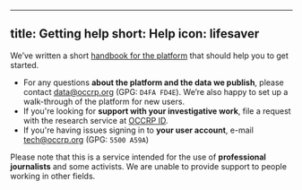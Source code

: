 <!--
SPDX-FileCopyrightText: 2014 2014 Emma Prest, <emma@occrp.org> et al.

SPDX-License-Identifier: MIT
-->

---
title: Getting help
short: Help
icon: lifesaver
---

We’ve written a short [handbook for the platform](https://docs.alephdata.org/guide/getting-started) that should help you to get started.

* For any questions **about the platform and the data we publish**, please contact [data@occrp.org](mailto:data@occrp.org) (GPG: `D4FA FD4E`).  We’re also happy to set up a walk-through of the platform for new users.
* If you're looking for **support with your investigative work**, file a request with the research service at [OCCRP ID](https://id.occrp.org/).
* If you're having issues signing in to **your user account**, e-mail [tech@occrp.org](mailto:tech@occrp.org) (GPG: `5500 A59A`)

Please note that this is a service intended for the use of **professional journalists** and some activists. We are unable to provide support to people working in other fields.
